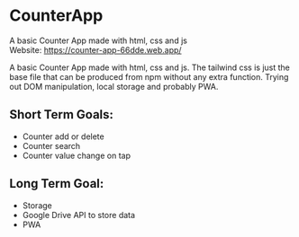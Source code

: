 # CounterApp
A basic Counter App made with html, css and js  
Website: https://counter-app-66dde.web.app/

A basic Counter App made with html, css and js. The tailwind css is just the base file that can be produced from npm without any extra function. Trying out DOM manipulation, local storage and probably PWA.

## Short Term Goals:
- Counter add or delete
- Counter search
- Counter value change on tap


## Long Term Goal:
- Storage
- Google Drive API to store data
- PWA

